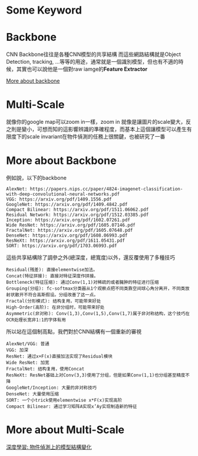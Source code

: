 # Some Keyword

# Backbone
CNN Backbone往往是各種CNN模型的共享結構
而這些網路結構就是Object Detection, tracking, ...等等的用途，通常就是一個識別模型，但也有不適的時候，其實也可以說他是一個對raw iamge的**Feature Extractor**

[More about backbone](#more-about-backbone)

# Multi-Scale

就像你的google map可以zoom in一樣，zoom in 就像是讓圖片的scale變大，反之則是變小，可想而知的這影響辨識的準確程度，而基本上這個讓模型可以產生有限度下的scale invariant在物件偵測的任務上很關鍵，也被研究了一番

# More about Backbone

例如說，以下的backbone

```
AlexNet: https://papers.nips.cc/paper/4824-imagenet-classification-with-deep-convolutional-neural-networks.pdf
VGG: https://arxiv.org/pdf/1409.1556.pdf
GoogleNet: https://arxiv.org/pdf/1409.4842.pdf
Compact Bilinear: https://arxiv.org/pdf/1511.06062.pdf
Residual Network: https://arxiv.org/pdf/1512.03385.pdf
Inception: https://arxiv.org/pdf/1602.07261.pdf
Wide ResNet: https://arxiv.org/pdf/1605.07146.pdf
FractalNet: https://arxiv.org/pdf/1605.07648.pdf
DenseNet: https://arxiv.org/pdf/1608.06993.pdf
ResNeXt: https://arxiv.org/pdf/1611.05431.pdf
SORT: https://arxiv.org/pdf/1703.06993.pdf
```

這些共享結構除了調參之外(總深度，總寬度)以外，還反覆使用了多種技巧

```
Residual(残差): 直接elementwise加法。
Concat(特征拼接): 直接对特征深度作拼接。
Bottleneck(特征压缩): 通过Conv(1,1)对稀疏的或者臃肿的特征进行压缩
Grouping(分组): fc-softmax分类器从1个观察点把不同类靠空间球心角分离开，不同类放射状散开不符合高斯假设。分组改善了这一点。
Fractal(分形模式): 结构复用，可能带来好处
High-Order(高阶): 在非分组时，可能带来好处
Asymmetric(非对称): Conv(1,3),Conv(1,5),Conv(1,7)属于非对称结构，这个技巧在OCR处理长宽非1:1的字体有用
```

所以站在這個制高點，我們對於CNN結構有一個重新的審視

```
AlexNet/VGG: 普通
VGG: 加深
ResNet: 通过x+F(x)直接加法实现了Residual模块
Wide ResNet: 加宽
FractalNet: 结构复用，使用Concat
ResNeXt: ResNet基础上对Conv(3,3)使用了分组，但是如果Conv(1,1)也分组甚至精度不降
GoogleNet/Inception: 大量的非对称技巧
DenseNet: 大量使用压缩
SORT: 一个小trick使用elementwise x*F(x)实现高阶
Compact Bilinear: 通过学习矩阵A实现x’Ay实现制造新的特征

```

# More about Multi-Scale
[深度學習: 物件偵測上的模型結構變化](https://medium.com/@chih.sheng.huang821/%E6%B7%B1%E5%BA%A6%E5%AD%B8%E7%BF%92-%E7%89%A9%E4%BB%B6%E5%81%B5%E6%B8%AC%E4%B8%8A%E7%9A%84%E6%A8%A1%E5%9E%8B%E7%B5%90%E6%A7%8B%E8%AE%8A%E5%8C%96-e23fd928ee59)